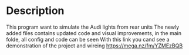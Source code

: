 # Description

This program want to simulate the Audi lights from rear units
The newly added files contains updated code and visual improvements, in the main folde, all config and code can be seen
With this link you cand see a demonstration of the project and wireing
https://mega.nz/fm/YZMEzBQB
